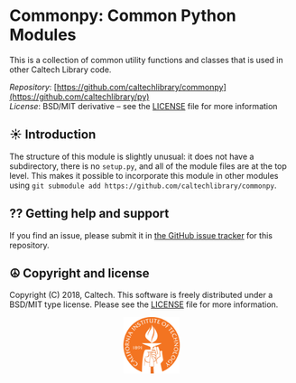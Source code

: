 Commonpy: Common Python Modules
===============================

This is a collection of common utility functions and classes that is used in other Caltech Library code.

*Repository*:   [https://github.com/caltechlibrary/commonpy](https://github.com/caltechlibrary/py)<br>
*License*:      BSD/MIT derivative &ndash; see the [LICENSE](LICENSE) file for more information

☀ Introduction
-----------------------------

The structure of this module is slightly unusual: it does not have a subdirectory, there is no `setup.py`, and all of the module files are at the top level.  This makes it possible to incorporate this module in other modules using `git submodule add https://github.com/caltechlibrary/commonpy`.

⁇ Getting help and support
--------------------------

If you find an issue, please submit it in [the GitHub issue tracker](https://github.com/caltechlibrary/commonpy/issues) for this repository.

☮︎ Copyright and license
---------------------

Copyright (C) 2018, Caltech.  This software is freely distributed under a BSD/MIT type license.  Please see the [LICENSE](LICENSE) file for more information.
    
<div align="center">
  <a href="https://www.caltech.edu">
    <img width="100" height="100" src=".graphics/caltech-round.svg">
  </a>
</div>
